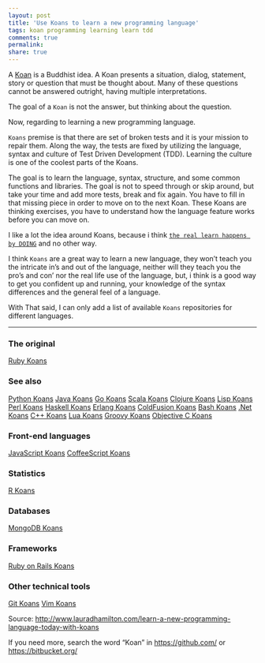 ```yaml
---
layout: post
title: 'Use Koans to learn a new programming language'
tags: koan programming learning learn tdd
comments: true
permalink:
share: true
---
```


A [Koan](http://en.wikipedia.org/wiki/K%C5%8Dan) is a Buddhist idea. A Koan presents a situation, dialog, statement, story or question that must be thought about. Many of these questions cannot be answered outright, having multiple interpretations.

The goal of a `Koan` is not the answer, but thinking about the question.

Now, regarding to learning a new programming language.

`Koans` premise is that there are set of broken tests and it is your mission to repair them. Along the way, the tests are fixed by utilizing the language, syntax and culture of Test Driven Development (TDD). Learning the culture is one of the coolest parts of the Koans. 

The goal is to learn the language, syntax, structure, and some common functions and libraries. The goal is not to speed through or skip around, but take your time and add more tests, break and fix again. You have to fill in that missing piece in order to move on to the next Koan. These Koans are thinking exercises, you have to understand how the language feature works before you can move on.

I like a lot the idea around Koans, because i think [`the real learn happens by DOING`](http://yeradis.github.io/2013/05/26/dont-be-dick-and-learn-by-doing/) and no other way. 

I think `Koans` are a great way to learn a new language, they won’t teach you the intricate in’s and out of the language, neither will they teach you the pro’s and con’ nor the real life use of the language, but, i think is a good way to get you confident up and running, your knowledge of the syntax differences and the general feel of a language. 

With That said, I can only add a list of available `Koans` repositories for different languages.

-----

### The original

[Ruby Koans](https://github.com/neo/ruby_koans)

### See also

[Python Koans](https://github.com/gregmalcolm/python_koans)
[Java Koans](https://github.com/matyb/java-koans)
[Go Koans](https://github.com/cdarwin/go-koans)
[Scala Koans](https://github.com/rubbish/scala-koans)
[Clojure Koans](https://github.com/functional-koans/clojure-koans)
[Lisp Koans](https://github.com/google/lisp-koans)
[Perl Koans](https://github.com/maio/perl-Koans)
[Haskell Koans](https://github.com/HaskVan/HaskellKoans)
[Erlang Koans](https://github.com/patrickgombert/erlang-koans)
[ColdFusion Koans](https://github.com/bittersweetryan/ColdFusion-Koans)
[Bash Koans](https://github.com/marcinbunsch/bash_koans)
[.Net Koans](https://github.com/CoryFoy/DotNetKoans)
[C++ Koans](https://github.com/torbjoernk/CppKoans)
[Lua Koans](https://github.com/kikito/lua_missions)
[Groovy Koans](https://github.com/cjudd/groovy_koans)
[Objective C Koans](https://github.com/joecannatti/Objective-C-Koans)

### Front-end languages

[JavaScript Koans](https://github.com/liammclennan/JavaScript-Koans)
[CoffeeScript Koans](https://github.com/liammclennan/coffeescript-koans)

### Statistics

[R Koans](https://github.com/DASpringate/Rkoans)

### Databases

[MongoDB Koans](https://github.com/chicagoruby/MongoDB_Koans)

### Frameworks

[Ruby on Rails Koans](https://github.com/brysztofor/koans)

### Other technical tools

[Git Koans](http://stevelosh.com/blog/2013/04/git-koans/)
[Vim Koans](http://blog.sanctum.geek.nz/vim-koans/)

Source: http://www.lauradhamilton.com/learn-a-new-programming-language-today-with-koans

If you need more, search the word “Koan” in https://github.com/ or https://bitbucket.org/ 